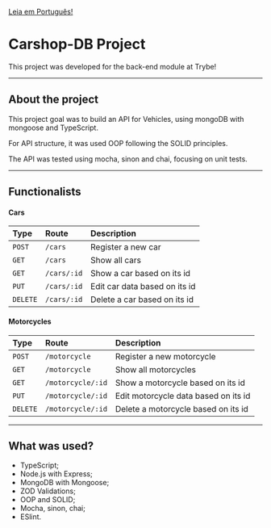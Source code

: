 [Leia em Português!](./README.md)

# Carshop-DB Project
This project was developed for the back-end module at Trybe!

---
## About the project
This project goal was to build an API for Vehicles, using mongoDB with mongoose and TypeScript.

For API structure, it was used OOP following the SOLID principles.

The API was tested using mocha, sinon and chai, focusing on unit tests.

---
## Functionalists

#### Cars

| Type   | Route       | Description                           |
| :---------- | :--------- | :---------------------------------- |
| `POST` | `/cars` | Register a new car |
| `GET` | `/cars` | Show all cars |
| `GET` | `/cars/:id` | Show a car based on its id |
| `PUT` | `/cars/:id` | Edit car data based on its id |
| `DELETE` | `/cars/:id` | Delete a car based on its id |

#### Motorcycles

| Type   | Route       | Description                           |
| :---------- | :--------- | :---------------------------------- |
| `POST` | `/motorcycle` | Register a new motorcycle |
| `GET` | `/motorcycle` | Show all motorcycles |
| `GET` | `/motorcycle/:id` | Show a motorcycle based on its id |
| `PUT` | `/motorcycle/:id` | Edit motorcycle data based on its id |
| `DELETE` | `/motorcycle/:id` | Delete a motorcycle based on its id |

---
## What was used?
 - TypeScript;
 - Node.js with Express;
 - MongoDB with Mongoose;
 - ZOD Validations;
 - OOP and SOLID;
 - Mocha, sinon, chai;
 - ESlint.
